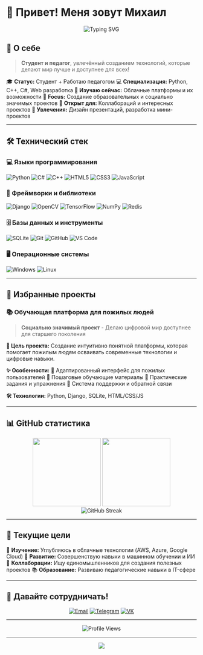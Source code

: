 # 👋 Привет! Меня зовут Михаил

<div align="center">
  <img src="https://readme-typing-svg.herokuapp.com?font=Fira+Code&pause=1000&color=00D4FF&center=true&vCenter=true&width=435&lines=Python+Developer;C%23+%26+C%2B%2B+Programmer;Web+Developer;Педагог+и+Наставник;Создатель+полезных+решений" alt="Typing SVG" />
</div>

## 🚀 О себе

> **Студент и педагог**, увлечённый созданием технологий, которые делают мир лучше и доступнее для всех!

  🎓 **Статус:** Студент + Работаю педагогом
  💻 **Специализация:** Python, C++, C#, Web разработка
  🌱 **Изучаю сейчас:** Облачные платформы и их возможности
  🎯 **Focus:** Создание образовательных и социально значимых проектов
  🤝 **Открыт для:** Коллабораций и интересных проектов
  🎨 **Увлечения:** Дизайн презентаций, разработка мини-проектов

---

## 🛠️ Технический стек

### 💻 Языки программирования
![Python](https://img.shields.io/badge/Python-3776AB?style=for-the-badge&logo=python&logoColor=white)
![C#](https://img.shields.io/badge/C%23-239120?style=for-the-badge&logo=c-sharp&logoColor=white)
![C++](https://img.shields.io/badge/C++-00599C?style=for-the-badge&logo=c%2B%2B&logoColor=white)
![HTML5](https://img.shields.io/badge/HTML5-E34F26?style=for-the-badge&logo=html5&logoColor=white)
![CSS3](https://img.shields.io/badge/CSS3-1572B6?style=for-the-badge&logo=css3&logoColor=white)
![JavaScript](https://img.shields.io/badge/JavaScript-F7DF1E?style=for-the-badge&logo=javascript&logoColor=black)

### 🚀 Фреймворки и библиотеки
![Django](https://img.shields.io/badge/Django-092E20?style=for-the-badge&logo=django&logoColor=white)
![OpenCV](https://img.shields.io/badge/OpenCV-27338e?style=for-the-badge&logo=OpenCV&logoColor=white)
![TensorFlow](https://img.shields.io/badge/TensorFlow-FF6F00?style=for-the-badge&logo=tensorflow&logoColor=white)
![NumPy](https://img.shields.io/badge/numpy-%23013243.svg?style=for-the-badge&logo=numpy&logoColor=white)
![Redis](https://img.shields.io/badge/redis-%23DD0031.svg?style=for-the-badge&logo=redis&logoColor=white)

### 🗄️ Базы данных и инструменты
![SQLite](https://img.shields.io/badge/sqlite-%2307405e.svg?style=for-the-badge&logo=sqlite&logoColor=white)
![Git](https://img.shields.io/badge/git-%23F05033.svg?style=for-the-badge&logo=git&logoColor=white)
![GitHub](https://img.shields.io/badge/github-%23121011.svg?style=for-the-badge&logo=github&logoColor=white)
![VS Code](https://img.shields.io/badge/Visual%20Studio%20Code-0078d7.svg?style=for-the-badge&logo=visual-studio-code&logoColor=white)

### 🖥️ Операционные системы
![Windows](https://img.shields.io/badge/Windows-0078D6?style=for-the-badge&logo=windows&logoColor=white)
![Linux](https://img.shields.io/badge/Linux-FCC624?style=for-the-badge&logo=linux&logoColor=black)

---

## 🌟 Избранные проекты

### 📚 Обучающая платформа для пожилых людей
> **Социально значимый проект** - Делаю цифровой мир доступнее для старшего поколения

**🎯 Цель проекта:** Создание интуитивно понятной платформы, которая помогает пожилым людям осваивать современные технологии и цифровые навыки.

**✨ Особенности:**
  👥 Адаптированный интерфейс для пожилых пользователей
  📖 Пошаговые обучающие материалы
  🎯 Практические задания и упражнения
  💬 Система поддержки и обратной связи

**🛠️ Технологии:** Python, Django, SQLite, HTML/CSS/JS

---

## 📊 GitHub статистика

<div align="center">
  <img height="180em" src="https://github-readme-stats.vercel.app/api?username=YOURUSERNAME&show_icons=true&theme=radical&include_all_commits=true&count_private=true"/>
  <img height="180em" src="https://github-readme-stats.vercel.app/api/top-langs/?username=YOURUSERNAME&layout=compact&langs_count=8&theme=radical"/>
</div>

<div align="center">
  <img src="https://github-readme-streak-stats.herokuapp.com/?user=YOURUSERNAME&theme=radical" alt="GitHub Streak" />
</div>

---

## 🎯 Текущие цели

  🔭 **Изучение:** Углубляюсь в облачные технологии (AWS, Azure, Google Cloud)
  🌱 **Развитие:** Совершенствую навыки в машинном обучении и ИИ
  👥 **Коллаборации:** Ищу единомышленников для создания полезных проектов
  📚 **Образование:** Развиваю педагогические навыки в IT-сфере

---

## 🤝 Давайте сотрудничать!

<div align="center">

[![Email](https://img.shields.io/badge/Email-D14836?style=for-the-badge&logo=gmail&logoColor=white)](mailto:larben29@mail.ru)
[![Telegram](https://img.shields.io/badge/Telegram-2CA5E0?style=for-the-badge&logo=telegram&logoColor=white)](https://t.me/honeycust)
[![VK](https://img.shields.io/badge/VK-4C75A3?style=for-the-badge&logo=vk&logoColor=white)](https://vk.com/fuppillius)

</div>

---

<div align="center">
  <img src="https://komarev.com/ghpvc/?username=YOURUSERNAME&color=blueviolet&style=for-the-badge" alt="Profile Views" />
</div>


---

<div align="center">
  <img src="https://capsule-render.vercel.app/api?type=waving&color=gradient&height=100&section=footer&animation=fadeIn"/>
</div>

